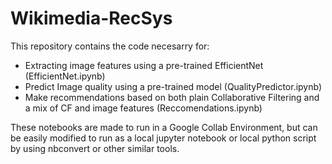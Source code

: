 # Wikimedia-RecSys

This repository contains the code necesarry for:

- Extracting image features using a pre-trained EfficientNet (EfficientNet.ipynb)
- Predict Image quality using a pre-trained model (QualityPredictor.ipynb)
- Make recommendations based on both plain Collaborative Filtering and a mix of CF and image features (Reccomendations.ipynb)

These notebooks are made to run in a Google Collab Environment, but can be easily modified to run as a local jupyter notebook or local python script by using nbconvert or other similar tools.
